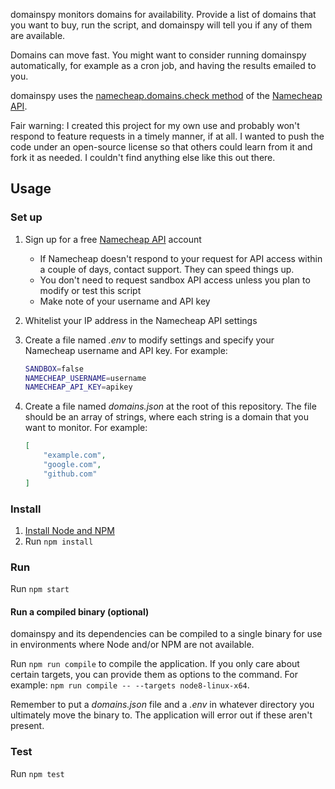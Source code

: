 domainspy monitors domains for availability. Provide a list of domains that you
want to buy, run the script, and domainspy will tell you if any of them are
available.

Domains can move fast. You might want to consider running domainspy
automatically, for example as a cron job, and having the results emailed to you.

domainspy uses the [namecheap.domains.check method](https://www.namecheap.com/support/api/methods/domains/check.aspx)
of the [Namecheap API](https://www.namecheap.com/support/api/intro.aspx).

Fair warning: I created this project for my own use and probably won't respond
to feature requests in a timely manner, if at all. I wanted to push the code
under an open-source license so that others could learn from it and fork it as
needed. I couldn't find anything else like this out there.

## Usage

### Set up

1. Sign up for a free [Namecheap API](https://www.namecheap.com/support/api/intro.aspx) account
    * If Namecheap doesn't respond to your request for API access within a
      couple of days, contact support. They can speed things up.
    * You don't need to request sandbox API access unless you plan to modify or
      test this script
    * Make note of your username and API key
2. Whitelist your IP address in the Namecheap API settings
3. Create a file named *.env* to modify settings and specify your Namecheap
   username and API key. For example:

   ```sh
   SANDBOX=false
   NAMECHEAP_USERNAME=username
   NAMECHEAP_API_KEY=apikey
   ```
4. Create a file named *domains.json* at the root of this repository. The file
   should be an array of strings, where each string is a domain that you want to
   monitor. For example:

   ```json
   [
       "example.com",
       "google.com",
       "github.com"
   ]
   ```

### Install

1. [Install Node and NPM](https://nodejs.org/en/download/)
2. Run `npm install`

### Run

Run `npm start`

#### Run a compiled binary (optional)

domainspy and its dependencies can be compiled to a single binary for use in
environments where Node and/or NPM are not available.

Run `npm run compile` to compile the application. If you only care about certain
targets, you can provide them as options to the command. For example: `npm run
compile -- --targets node8-linux-x64`.

Remember to put a *domains.json* file and a *.env* in whatever directory you
ultimately move the binary to. The application will error out if these aren't
present.

### Test

Run `npm test`
